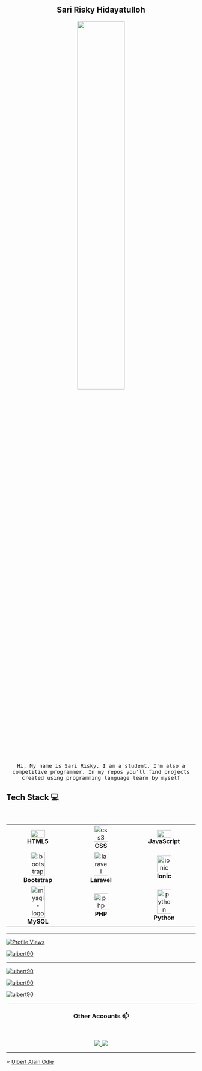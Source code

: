 
<h2 align="center"> Sari Risky Hidayatulloh <br/> </h2> 

<p align="center"><img width=50% src="https://wompampsupport.azureedge.net/fetchimage?siteId=7575&v=2&jpgQuality=100&width=700&url=https%3A%2F%2Fi.kym-cdn.com%2Fentries%2Ficons%2Ffacebook%2F000%2F021%2F807%2Fig9OoyenpxqdCQyABmOQBZDI0duHk2QZZmWg2Hxd4ro.jpg"></p>


<p align="center"> <samp>Hi, My name is Sari Risky. I am a student, I'm also a competitive programmer. In my repos you'll find projects created using programming language learn by myself
  
  
## Tech Stack :computer:

<br>
<table>
  <tbody>
    <tr>
      <td align="center" width="20%">
        <div>
          <img width="50%" height="50%" src="https://img.icons8.com/color/2x/html-5.png">
          <br>
          <span><b><center>HTML5</center></b></span>
        </div>
      </td>

<td align="center" width="20%">
<div>
<img width="50%" height="50%" src="https://img.icons8.com/fluency/240/css3.png" alt="css3"/>
<br>
<span><b><center>CSS</center></b></span>
</td>

<td align="center" width="20%">
<div>
<img width="50%" height="50%" src="https://img.icons8.com/color/2x/javascript.png">
<br>
<span><b><center>JavaScript</center></b></span>
</div>
</td>
</tr>

<tr>
<td align="center" width="20%">
<div>
<img width="50%" height="50%" src="https://img.icons8.com/color-glass/65/bootstrap.png" alt="bootstrap"/> 
<br>
<span><b><center>Bootstrap</center></b></span> 
<div>
</td>

<td align="center" width="20%">
<div> 
<img  width="50%" height="50%" src="https://img.icons8.com/fluency/48/laravel.png" alt="laravel"/> 
<br>
<span><b><center>Laravel</center></b></span>
</div>
</td>

<td align="center" width="20%">
 <div>
<img width="50%" height="50%" src="https://img.icons8.com/color/65/ionic.png" alt="ionic"/>
<br>
<span><b><center>Ionic</center></b></span>
</div>
</td>
</tr>

<tr>
<td align="center" width="20%">
  <div> 
<img width="50%" height="50%" src="https://img.icons8.com/color/48/mysql-logo.png" alt="mysql-logo"/>
  <br>
  <span><b><center>MySQL</center></b></span>
  </div>
  </td>

<td align="center" width="20%">
<div>
<img width="50%" height="50%" src="https://img.icons8.com/fluency/65/php.png" alt="php"/> 
<br>
  <span><b><center>PHP</center></b></span> 
</div>
</td>

<td align="center" width="20%">
<div> 
<img width="50%" height="50%" src="https://img.icons8.com/fluency/65/python.png" alt="python"/>
<br>
  <span><b><center>Python</center></b></span>
</div>
</td>
</tr>

</tbody>
</table>

____

<div align="left">
   <a href="https://github.com/Ulbert90">
  <img src="https://komarev.com/ghpvc/?username=ulbert90&label=Profile%20views&color=0e75b6&style=flat" alt="Profile Views"
/>
   </a>
</div>

<p align="left"> <a href="https://github.com/ryo-ma/github-profile-trophy"><img src="https://github-profile-trophy.vercel.app/?username=ulbert90" alt="ulbert90" /></a> </p>

____

<p>
  <a href="https://github.com/Ulbert90">
    <img align="center" src="https://github-readme-stats.vercel.app/api/top-langs?username=ulbert90&show_icons=true&locale=en&layout=compact" alt="ulbert90" />
  </a>
</p>
<p>
  <a href="https://github.com/Ulbert90">
    <img align="center" src="https://github-readme-stats.vercel.app/api?username=ulbert90&show_icons=true&locale=en" alt="ulbert90" />
  </a>
</p>
<p>
  <a href="https://github.com/Ulbert90">
    <img align="center" src="https://github-readme-streak-stats.herokuapp.com/?user=ulbert90" alt="ulbert90" />
  </a>
</p>


____

<h3 align="center"> Other Accounts 📫 </h3>
<br />
<p align="center">
<a href="https://www.facebook.com/profile.php?id=100039622606168&mibextid=ZbWKwL">
  <img src="https://img.shields.io/badge/facebook-%230077B5.svg?&style=for-the-badge&logo=facebook&logoColor=white" />
</a>

<a href="https://instagram.com/saririsky__/?igshid=MzRlODBiNWFlZA==">
  <img src="https://img.shields.io/badge/instagram-%23E4405F.svg?&style=for-the-badge&logo=instagram&logoColor=white" />
</a>

</p>

____


<p align="center">

⭐️ [Ulbert Alain Odle](https://github.com/Ulbert90)

</p>
